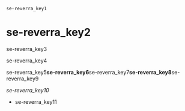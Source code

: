 ```ngMeta
se-reverra_key1
```
# se-reverra_key2
se-reverra_key3

se-reverra_key4

se-reverra_key5**se-reverra_key6**se-reverra_key7**se-reverra_key8**se-reverra_key9

*se-reverra_key10*

* se-reverra_key11

